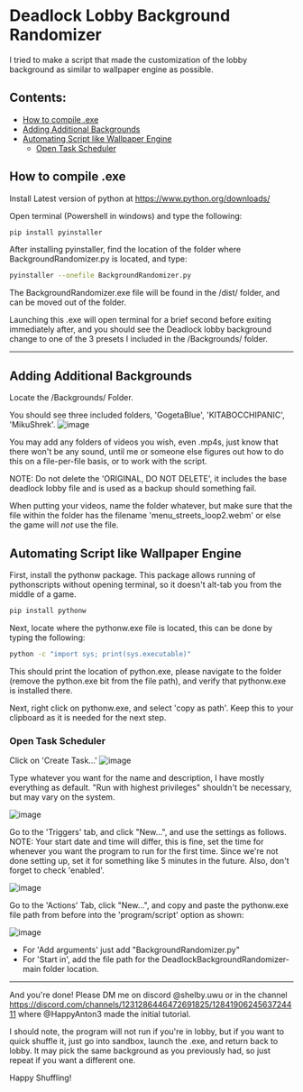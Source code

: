 # Deadlock Lobby Background Randomizer

I tried to make a script that made the customization of the lobby background as similar to wallpaper engine as possible.

## Contents:
- [How to compile .exe](https://github.com/ShelbyPop/DeadlockBackgroundRandomizer/tree/main?tab=readme-ov-file#how-to-compile-exe)
- [Adding Additional Backgrounds](https://github.com/ShelbyPop/DeadlockBackgroundRandomizer/tree/main?tab=readme-ov-file#adding-additional-backgrounds)
- [Automating Script like Wallpaper Engine](https://github.com/ShelbyPop/DeadlockBackgroundRandomizer/tree/main?tab=readme-ov-file#automating-script-like-wallpaper-engine)
  - [Open Task Scheduler](https://github.com/ShelbyPop/DeadlockBackgroundRandomizer/tree/main?tab=readme-ov-file#open-task-scheduler)



## How to compile .exe

Install Latest version of python at https://www.python.org/downloads/

Open terminal (Powershell in windows) and type the following:
```bash
pip install pyinstaller
```

After installing pyinstaller, find the location of the folder where BackgroundRandomizer.py is located, and type:
```bash
pyinstaller --onefile BackgroundRandomizer.py
```

The BackgroundRandomizer.exe file will be found in the /dist/ folder, and can be moved out of the folder.

Launching this .exe will open terminal for a brief second before exiting immediately after, and you should see the Deadlock lobby background change to one of the 3 presets I included in the /Backgrounds/ folder.

---

## Adding Additional Backgrounds

Locate the /Backgrounds/ Folder.

You should see three included folders, 'GogetaBlue', 'KITABOCCHIPANIC', 'MikuShrek'.
![image](https://github.com/user-attachments/assets/906869f9-430c-49f6-a08a-2ce1a85ecce7)


You may add any folders of videos you wish, even .mp4s, just know that there won't be any sound, until me or someone else figures out how to do this on a file-per-file basis, or to work with the script.

NOTE: Do not delete the 'ORIGINAL, DO NOT DELETE', it includes the base deadlock lobby file and is used as a backup should something fail.

When putting your videos, name the folder whatever, but make sure that the file within the folder has the filename 'menu_streets_loop2.webm' or else the game will *not* use the file.

## Automating Script like Wallpaper Engine

First, install the pythonw package. This package allows running of pythonscripts without opening terminal, so it doesn't alt-tab you from the middle of a game.

```bash
pip install pythonw
```

Next, locate where the pythonw.exe file is located, this can be done by typing the following:

```bash
python -c "import sys; print(sys.executable)"
```
This should print the location of python.exe, please navigate to the folder (remove the python.exe bit from the file path), and verify that pythonw.exe is installed there.

Next, right click on pythonw.exe, and select 'copy as path'. Keep this to your clipboard as it is needed for the next step.

### Open Task Scheduler

Click on 'Create Task...'
![image](https://github.com/user-attachments/assets/92d30e57-5c9b-4bed-a215-44a731330d7a)

Type whatever you want for the name and description, I have mostly everything as default. "Run with highest privileges" shouldn't be necessary, but may vary on the system.

![image](https://github.com/user-attachments/assets/0a61ebaf-1199-4a0f-9b3d-a7ba42a63098)


Go to the 'Triggers' tab, and click "New...", and use the settings as follows.
NOTE: Your start date and time will differ, this is fine, set the time for whenever you want the program to run for the first time. Since we're not done setting up, set it for something like 5 minutes in the future.
Also, don't forget to check 'enabled'.

![image](https://github.com/user-attachments/assets/dd28472e-c629-41e5-8361-5e92462e8c41)

Go to the 'Actions' Tab, click "New...", and copy and paste the pythonw.exe file path from before into the 'program/script' option as shown:

![image](https://github.com/user-attachments/assets/7a727fee-462e-44fb-a1da-c6feb9b530a8)

- For 'Add arguments' just add "BackgroundRandomizer.py" 
- For 'Start in', add the file path for the DeadlockBackgroundRandomizer-main folder location.


--- 

And you're done! Please DM me on discord @shelby.uwu or in the channel https://discord.com/channels/1231286446472691825/1284190624563724411 where @HappyAnton3 made the initial tutorial. 

I should note, the program will not run if you're in lobby, but if you want to quick shuffle it, just go into sandbox, launch the .exe, and return back to lobby. It may pick the same background as you previously had, so just repeat if you want a different one.

Happy Shuffling!



